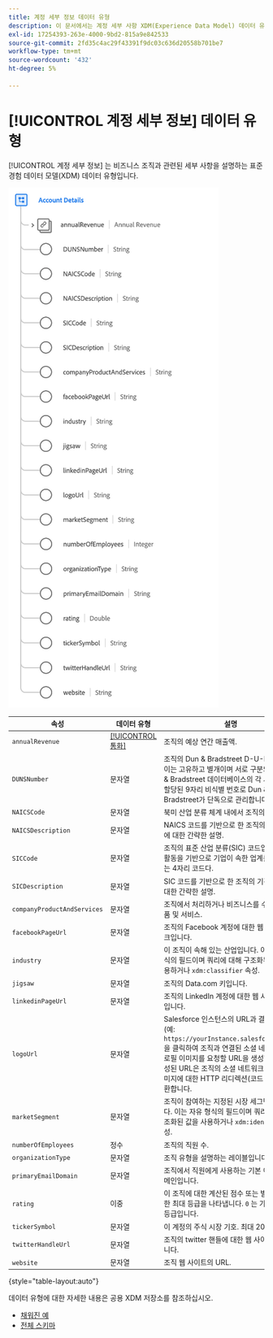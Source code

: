```yaml
---
title: 계정 세부 정보 데이터 유형
description: 이 문서에서는 계정 세부 사항 XDM(Experience Data Model) 데이터 유형에 대한 개요를 제공합니다.
exl-id: 17254393-263e-4000-9bd2-815a9e842533
source-git-commit: 2fd35c4ac29f43391f9dc03c636d20558b701be7
workflow-type: tm+mt
source-wordcount: '432'
ht-degree: 5%

---
```


# [!UICONTROL 계정 세부 정보] 데이터 유형

[!UICONTROL 계정 세부 정보] 는 비즈니스 조직과 관련된 세부 사항을 설명하는 표준 경험 데이터 모델(XDM) 데이터 유형입니다.

![데이터 유형 구조](../images/data-types/account-details.png)

| 속성 | 데이터 유형 | 설명 |
| --- | --- | --- |
| `annualRevenue` | [[!UICONTROL 통화]](./currency.md) | 조직의 예상 연간 매출액. |
| `DUNSNumber` | 문자열 | 조직의 Dun &amp; Bradstreet D-U-N-S 번호. 이는 고유하고 별개이며 서로 구분되는 Dun &amp; Bradstreet 데이터베이스의 각 사업장에 할당된 9자리 비식별 번호로 Dun &amp; Bradstreet가 단독으로 관리합니다. |
| `NAICSCode` | 문자열 | 북미 산업 분류 체계 내에서 조직의 분류. |
| `NAICSDescription` | 문자열 | NAICS 코드를 기반으로 한 조직의 기간 업무에 대한 간략한 설명. |
| `SICCode` | 문자열 | 조직의 표준 산업 분류(SIC) 코드입니다. 기업 활동을 기반으로 기업이 속한 업계를 분류하는 4자리 코드다. |
| `SICDescription` | 문자열 | SIC 코드를 기반으로 한 조직의 기간 업무에 대한 간략한 설명. |
| `companyProductAndServices` | 문자열 | 조직에서 처리하거나 비즈니스를 수행하는 제품 및 서비스. |
| `facebookPageUrl` | 문자열 | 조직의 Facebook 계정에 대한 웹 사이트 링크입니다. |
| `industry` | 문자열 | 이 조직이 속해 있는 산업입니다. 이는 자유 형식의 필드이며 쿼리에 대해 구조화된 값을 사용하거나 `xdm:classifier` 속성. |
| `jigsaw` | 문자열 | 조직의 Data.com 키입니다. |
| `linkedinPageUrl` | 문자열 | 조직의 LinkedIn 계정에 대한 웹 사이트 링크입니다. |
| `logoUrl` | 문자열 | Salesforce 인스턴스의 URL과 결합할 경로(예: `https://yourInstance.salesforce.com/`)을 클릭하여 조직과 연결된 소셜 네트워크 프로필 이미지를 요청할 URL을 생성합니다. 생성된 URL은 조직의 소셜 네트워크 프로필 이미지에 대한 HTTP 리디렉션(코드 302)을 반환합니다. |
| `marketSegment` | 문자열 | 조직이 참여하는 지정된 시장 세그먼트입니다. 이는 자유 형식의 필드이며 쿼리에 대해 구조화된 값을 사용하거나 `xdm:identifier` 속성. |
| `numberOfEmployees` | 정수 | 조직의 직원 수. |
| `organizationType` | 문자열 | 조직 유형을 설명하는 레이블입니다. |
| `primaryEmailDomain` | 문자열 | 조직에서 직원에게 사용하는 기본 이메일 도메인입니다. |
| `rating` | 이중 | 이 조직에 대한 계산된 점수 또는 별점. `1` 가능한 최대 등급을 나타냅니다. `0` 는 가능한 최소 등급입니다. |
| `tickerSymbol` | 문자열 | 이 계정의 주식 시장 기호. 최대 20자. |
| `twitterHandleUrl` | 문자열 | 조직의 twitter 핸들에 대한 웹 사이트 링크입니다. |
| `website` | 문자열 | 조직 웹 사이트의 URL. |

{style="table-layout:auto"}

데이터 유형에 대한 자세한 내용은 공용 XDM 저장소를 참조하십시오.

* [채워진 예](https://github.com/adobe/xdm/blob/master/components/datatypes/b2b/account-organization.example.1.json)
* [전체 스키마](https://github.com/adobe/xdm/blob/master/components/datatypes/b2b/account-organization.schema.json)
